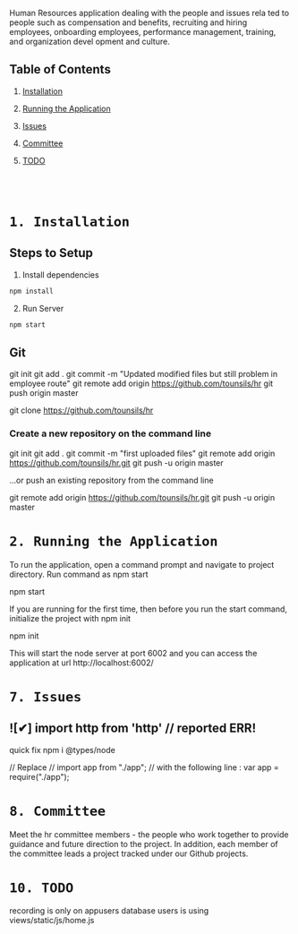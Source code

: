 Human Resources application dealing with the people and issues rela ted to people such as compensation and benefits, recruiting and hiring employees, onboarding employees, performance management, training, and organization devel opment and culture.


## Table of Contents

1.  [Installation](#1-Installation)
2.  [Running the Application](#2-Running-the-Application)

7.  [Issues](#7-Issues)
8.  [Committee](#8-Committee)
10.  [TODO](#10-TODO)


<br/><br/>

# `1. Installation`
## Steps to Setup

1. Install dependencies

```bash
npm install
```

2. Run Server

```bash
npm start
```
## Git
git init
git add .
git commit -m "Updated modified files but still problem in employee route"
git remote add origin https://github.com/tounsils/hr
git push origin master

git clone https://github.com/tounsils/hr

### Create a new repository on the command line

git init
git add .
git commit -m "first uploaded files"
git remote add origin https://github.com/tounsils/hr.git
git push -u origin master

…or push an existing repository from the command line

git remote add origin https://github.com/tounsils/hr.git
git push -u origin master

# `2. Running the Application`

To run the application, open a command prompt and navigate to project directory. Run command as
npm start

	
npm start

If you are running for the first time, then before you run the start command, initialize the project with
npm init

	
npm init

This will start the node server at port 6002 and you can access the application at url http://localhost:6002/

# `7. Issues`

## ![✔] import http from 'http'  // reported ERR!

quick fix
npm i @types/node

// Replace 
// import app from "./app"; 
// with the following line :
var app = require("./app");


# `8. Committee`

Meet the hr committee members - the people who work together to provide 
guidance and future direction to the project. 
In addition, each member of the committee leads a project tracked under our Github projects.

# `10. TODO`
recording is only on appusers database
users is using views/static/js/home.js